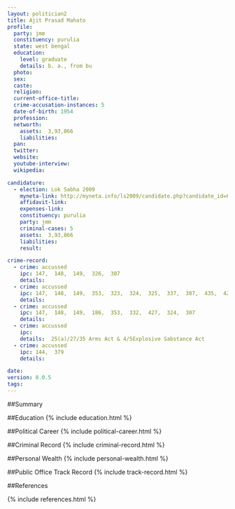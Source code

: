 ```yaml
---
layout: politician2
title: Ajit Prasad Mahato
profile: 
  party: jmm
  constituency: purulia
  state: west bengal
  education: 
    level: graduate
    details: b. a., from bu
  photo: 
  sex: 
  caste: 
  religion: 
  current-office-title: 
  crime-accusation-instances: 5
  date-of-birth: 1954
  profession: 
  networth: 
    assets:  3,93,866
    liabilities: 
  pan: 
  twitter: 
  website: 
  youtube-interview: 
  wikipedia: 

candidature: 
  - election: Lok Sabha 2009
    myneta-link: http://myneta.info/ls2009/candidate.php?candidate_id=6108
    affidavit-link: 
    expenses-link: 
    constituency: purulia 
    party: jmm
    criminal-cases: 5
    assets:  3,93,866
    liabilities: 
    result:  

crime-record: 
  - crime: accussed
    ipc: 147,  148,  149,  326,  307
    details:    
  - crime: accussed
    ipc: 147,  148,  149,  353,  323,  324,  325,  337,  307,  435,  427,  379,  109
    details:    
  - crime: accussed
    ipc: 147,  148,  149,  186,  353,  332,  427,  324,  307
    details:    
  - crime: accussed
    ipc: 
    details:  25(a)/27/35 Arms Act & 4/5Explosive Sabstance Act  
  - crime: accussed
    ipc: 144,  379
    details:    

date: 
version: 0.0.5
tags: 
---
```

##Summary


##Education
{% include education.html %}


##Political Career
{% include political-career.html %}


##Criminal Record
{% include criminal-record.html %}


##Personal Wealth
{% include personal-wealth.html %}


##Public Office Track Record
{% include track-record.html %}


##References


{% include references.html %}